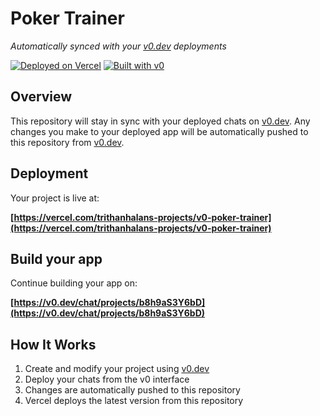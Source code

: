 # Poker Trainer

*Automatically synced with your [v0.dev](https://v0.dev) deployments*

[![Deployed on Vercel](https://img.shields.io/badge/Deployed%20on-Vercel-black?style=for-the-badge&logo=vercel)](https://vercel.com/trithanhalans-projects/v0-poker-trainer)
[![Built with v0](https://img.shields.io/badge/Built%20with-v0.dev-black?style=for-the-badge)](https://v0.dev/chat/projects/b8h9aS3Y6bD)

## Overview

This repository will stay in sync with your deployed chats on [v0.dev](https://v0.dev).
Any changes you make to your deployed app will be automatically pushed to this repository from [v0.dev](https://v0.dev).

## Deployment

Your project is live at:

**[https://vercel.com/trithanhalans-projects/v0-poker-trainer](https://vercel.com/trithanhalans-projects/v0-poker-trainer)**

## Build your app

Continue building your app on:

**[https://v0.dev/chat/projects/b8h9aS3Y6bD](https://v0.dev/chat/projects/b8h9aS3Y6bD)**

## How It Works

1. Create and modify your project using [v0.dev](https://v0.dev)
2. Deploy your chats from the v0 interface
3. Changes are automatically pushed to this repository
4. Vercel deploys the latest version from this repository
